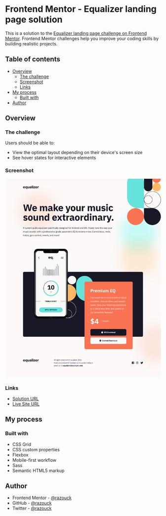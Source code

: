 # Frontend Mentor - Equalizer landing page solution

This is a solution to the [Equalizer landing page challenge on Frontend Mentor](https://www.frontendmentor.io/challenges/equalizer-landing-page-7VJ4gp3DE). Frontend Mentor challenges help you improve your coding skills by building realistic projects.

## Table of contents

- [Overview](#overview)
  - [The challenge](#the-challenge)
  - [Screenshot](#screenshot)
  - [Links](#links)
- [My process](#my-process)
  - [Built with](#built-with)
- [Author](#author)

## Overview

### The challenge

Users should be able to:

- View the optimal layout depending on their device's screen size
- See hover states for interactive elements

### Screenshot

![](./screenshot.png)

### Links

- [Solution URL](https://github.com/razouck/equalizer_landing_page)
- [Live Site URL](https://razouck.github.io/equalizer_landing_page/)

## My process

### Built with

- CSS Grid
- CSS custom properties
- Flexbox
- Mobile-first workflow
- Sass
- Semantic HTML5 markup

## Author

- Frontend Mentor - [@razouck](https://www.frontendmentor.io/profile/razouck)
- GitHub - [@razouck](https://github.com/razouck)
- Twitter - [@razouck](https://www.twitter.com/razouck)
